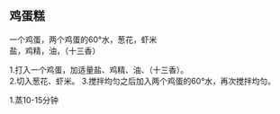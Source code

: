 ## 鸡蛋糕
一个鸡蛋，两个鸡蛋的60°水，葱花，虾米  
盐，鸡精，油，（十三香）  

1.打入一个鸡蛋，加适量盐、鸡精、油、（十三香）。  
2.切入葱花、虾米。
3.搅拌均匀之后加入两个鸡蛋的60°水，再次搅拌均匀。

1.蒸10-15分钟
